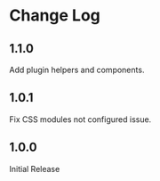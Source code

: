 # Change Log

## 1.1.0

Add plugin helpers and components.

## 1.0.1

Fix CSS modules not configured issue.

## 1.0.0

Initial Release
